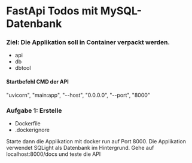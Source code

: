 # FastApi Todos mit MySQL-Datenbank

### Ziel: Die Applikation soll in Container verpackt werden. 
- api
- db
- dbtool

#### Startbefehl CMD der API

"uvicorn", "main:app", "--host", "0.0.0.0", "--port", "8000"

### Aufgabe 1: Erstelle 
- Dockerfile
- .dockerignore

Starte dann die Applikation mit docker run auf Port 8000.
Die Applikation verwendet SQLight als Datenbank im Hintergrund.
Gehe auf localhost:8000/docs und teste die API
